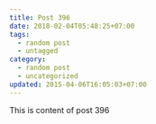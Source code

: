 ```yaml
---
title: Post 396
date: 2018-02-04T05:48:25+07:00
tags:
  - random post
  - untagged
category:
  - random post
  - uncategorized
updated: 2015-04-06T16:05:03+07:00
---
```

This is content of post 396